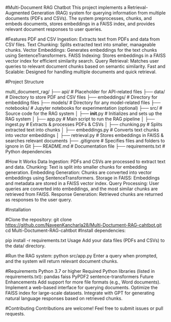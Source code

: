 #Multi-Document RAG Chatbot
This project implements a Retrieval-Augmented Generation (RAG) system for querying information from multiple documents (PDFs and CSVs). The system preprocesses, chunks, and embeds documents, stores embeddings in a FAISS index, and provides relevant document responses to user queries.

#Features
PDF and CSV Ingestion: Extracts text from PDFs and data from CSV files.
Text Chunking: Splits extracted text into smaller, manageable chunks.
Vector Embeddings: Generates embeddings for the text chunks using SentenceTransformers.
FAISS Indexing: Stores embeddings in a FAISS vector index for efficient similarity search.
Query Retrieval: Matches user queries to relevant document chunks based on semantic similarity.
Fast and Scalable: Designed for handling multiple documents and quick retrieval.


#Project Structure

multi_document_rag/
├── api/                     # Placeholder for API-related files
├── data/                    # Directory to store PDF and CSV files
├── embeddings/              # Directory for embedding files
├── models/                  # Directory for any model-related files
├── notebooks/               # Jupyter notebooks for experimentation (optional)
├── src/                     # Source code for the RAG system
│   ├── __init__.py          # Initializes and sets up the RAG system
│   ├── app.py               # Main script to run the RAG pipeline
│   ├── ingest.py            # Extracts & processes PDFs & CSVs
│   ├── chunking.py          # Splits extracted text into chunks
│   ├── embeddings.py        # Converts text chunks into vector embeddings
│   ├── retrieval.py         # Stores embeddings in FAISS & searches relevant documents
├── .gitignore               # Specifies files and folders to ignore in Git
├── README.md                # Documentation file
├── requirements.txt         # Python dependencies


#How It Works
Data Ingestion: PDFs and CSVs are processed to extract text and data.
Chunking: Text is split into smaller chunks for embedding generation.
Embedding Generation: Chunks are converted into vector embeddings using SentenceTransformers.
Storage in FAISS: Embeddings and metadata are stored in a FAISS vector index.
Query Processing: User queries are converted into embeddings, and the most similar chunks are retrieved from FAISS.
Response Generation: Retrieved chunks are returned as responses to the user query.

#Installation

#Clone the repository:
git clone https://github.com/NaveenKancharla28/Multi-Doctument-RAG-cahtbot.git
cd Multi-Doctument-RAG-cahtbot
#Install dependencies:

pip install -r requirements.txt
Usage
Add your data files (PDFs and CSVs) to the data/ directory.

#Run the RAG system:
python src/app.py
Enter a query when prompted, and the system will return relevant document chunks.

#Requirements
Python 3.7 or higher
Required Python libraries (listed in requirements.txt):
pandas
faiss
PyPDF2
sentence-transformers
Future Enhancements
Add support for more file formats (e.g., Word documents).
Implement a web-based interface for querying documents.
Optimize the FAISS index for large-scale datasets.
Integrate with GPT for generating natural language responses based on retrieved chunks.

#Contributing
Contributions are welcome! Feel free to submit issues or pull requests.
